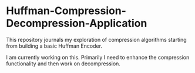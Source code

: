 # Huffman-Compression-Decompression-Application
This repository journals my exploration of compression algorithms starting from building a basic Huffman Encoder.

I am currently working on this. Primarily I need to enhance the compression functionality and then work on decompression.

